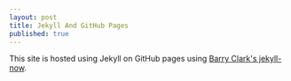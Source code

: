 ```yaml
---
layout: post
title: Jekyll And GitHub Pages
published: true
---
```


This site is hosted using Jekyll on GitHub pages using [Barry Clark's jekyll-now](https://github.com/barryclark/jekyll-now).